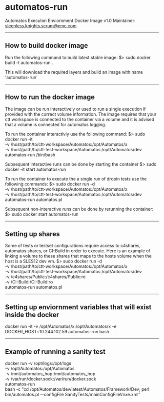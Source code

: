 # automatos-run
Automatos Executon Enviornment Docker Image v1.0
Maintainer: sleepless.knights.scrum@emc.com

-------------------------
How to build docker image
-------------------------
Run the following command to build latest stable image:
$> sudo docker build -t automatos-run .


This will download the required layers and build an image with name 'automatos-run'

---------------------------
How to run the docker image
---------------------------
The image can be run interactively or used to run a single execution if provided with the correct volume information. The image requires that your ctt workspace is connected to the container via a volume and it is advised that a volume is connected for automatos logging.

To run the container interactivly use the following command:
$> sudo docker run -it \
	-v /host/path/to/ctt-workspace/Automatos:/opt/Automatos/x \
	-v /host/path/to/ctt-test-workspace/Automatos:/opt/Automatos/dev \
	automatos-run /bin/bash

Subsequent interactive runs can be done by starting the container
$> sudo docker -it start automatos-run

To run the container to execute the a single run of dropin tests use the following commands:
$> sudo docker run -d \
	-v /host/path/to/ctt-workspace/Automatos:/opt/Automatos/x \
	-v /host/path/to/ctt-test-workspace/Automatos:/opt/Automatos/dev \
	automatos-run automatos.pl

Subsequent non-interactive runs can be done by rerunning the container:
$> sudo docker start automatos-run

-----------------
Setting up shares
-----------------
Some of tests or testset configurations require access to c4shares, automatos shares, or CI-Build in order to execute. Here is an example of linking a volume to these shares that maps to the hosts volume when the host is a SLES12 dev vm.
$> sudo docker run -d \
	-v /host/path/to/ctt-workspace/Automatos:/opt/Automatos/x \
	-v /host/path/to/ctt-test-workspace/Automatos:/opt/Automatos/dev \
	-v /c4shares/Public:/c4shares/Public:ro \
	-v /CI-Build:/CI-Build:ro \
        automatos-run automatos.pl


------------------------------------------------------------------
Setting up enviornment variables that will exist inside the docker
------------------------------------------------------------------
 docker run -it -v /opt/Automatos/x:/opt/Automatos/x -e DOCKER_HOST=10.244.102.59 automatos-run bash


--------------------------------
Example of running a sanity test 
--------------------------------
docker run -v /opt/logs:/opt/logs \
	-v /opt/Automatos:/opt/Automatos \
	-v /mnt/automatos_hop:/mnt/automatos_hop \
	-v /var/run/docker.sock:/var/run/docker.sock \
	automatos-run \
	bash -c "cd /opt/Automatos/dev/latest/Automatos/Framework/Dev; perl bin/automatos.pl --configFile SanityTests/mainConfigFileVnxe.xml"



